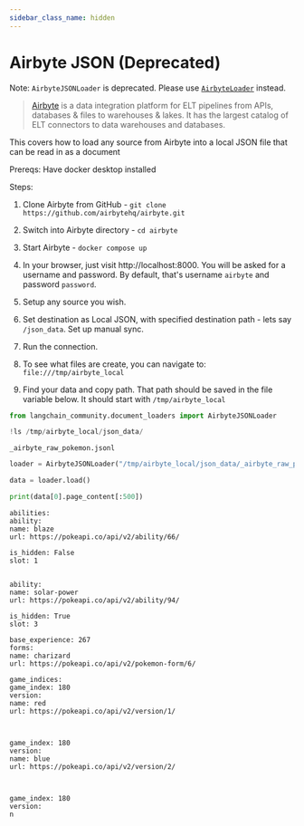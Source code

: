 ```yaml
---
sidebar_class_name: hidden
---
```

# Airbyte JSON (Deprecated)

Note: `AirbyteJSONLoader` is deprecated. Please use [`AirbyteLoader`](/docs/integrations/document_loaders/airbyte) instead.

>[Airbyte](https://github.com/airbytehq/airbyte) is a data integration platform for ELT pipelines from APIs, databases & files to warehouses & lakes. It has the largest catalog of ELT connectors to data warehouses and databases.

This covers how to load any source from Airbyte into a local JSON file that can be read in as a document

Prereqs:
Have docker desktop installed

Steps:

1) Clone Airbyte from GitHub - `git clone https://github.com/airbytehq/airbyte.git`

2) Switch into Airbyte directory - `cd airbyte`

3) Start Airbyte - `docker compose up`

4) In your browser, just visit http://localhost:8000. You will be asked for a username and password. By default, that's username `airbyte` and password `password`.

5) Setup any source you wish.

6) Set destination as Local JSON, with specified destination path - lets say `/json_data`. Set up manual sync.

7) Run the connection.

7) To see what files are create, you can navigate to: `file:///tmp/airbyte_local`

8) Find your data and copy path. That path should be saved in the file variable below. It should start with `/tmp/airbyte_local`



```python
from langchain_community.document_loaders import AirbyteJSONLoader
```


```python
!ls /tmp/airbyte_local/json_data/
```

    _airbyte_raw_pokemon.jsonl
    


```python
loader = AirbyteJSONLoader("/tmp/airbyte_local/json_data/_airbyte_raw_pokemon.jsonl")
```


```python
data = loader.load()
```


```python
print(data[0].page_content[:500])
```

    abilities: 
    ability: 
    name: blaze
    url: https://pokeapi.co/api/v2/ability/66/
    
    is_hidden: False
    slot: 1
    
    
    ability: 
    name: solar-power
    url: https://pokeapi.co/api/v2/ability/94/
    
    is_hidden: True
    slot: 3
    
    base_experience: 267
    forms: 
    name: charizard
    url: https://pokeapi.co/api/v2/pokemon-form/6/
    
    game_indices: 
    game_index: 180
    version: 
    name: red
    url: https://pokeapi.co/api/v2/version/1/
    
    
    
    game_index: 180
    version: 
    name: blue
    url: https://pokeapi.co/api/v2/version/2/
    
    
    
    game_index: 180
    version: 
    n
    


```python

```
